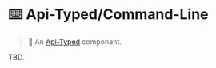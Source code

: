 # ⌨️ Api-Typed/Command-Line

> 🥣 An [Api-Typed](https://github.com/api-typed/framework) component.

TBD.
